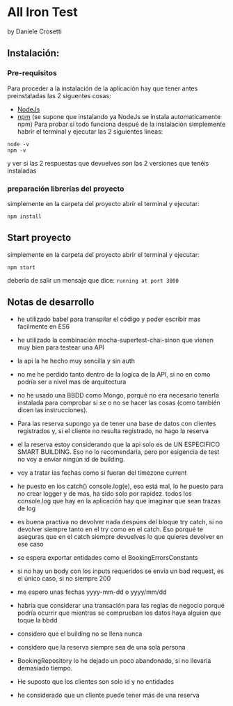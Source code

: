 # All Iron Test
by Daniele Crosetti

## Instalación: 
### Pre-requisitos
Para proceder a la instalación de la aplicación hay que tener antes preinstaladas las 2 siguentes cosas:
- [NodeJs](https://nodejs.org/en/download/ "NodeJs")
- [npm](https://www.npmjs.com/get-npm "npm") (se supone que instalando ya NodeJs se instala automaticamente npm)
Para probar si todo funciona despué de la instalación simplemente habrír el terminal y ejecutar las 2 siguientes líneas:
```
node -v
npm -v
```
y ver si las 2 respuestas que devuelves son las 2 versiones que tenéis instaladas
### preparación librerías del proyecto
simplemente en la carpeta del proyecto abrír el terminal y ejecutar:
```
npm install
```
## Start proyecto
simplemente en la carpeta del proyecto abrír el terminal y ejecutar:
```
npm start
```
debería de salir un mensaje que dice: `running at port 3000`

## Notas de desarrollo
- he utilizado babel para transpilar el código y poder escribir mas facilmente en ES6
- he utilizado la combinación mocha-supertest-chai-sinon que vienen muy bien para testear una API
- la api la he hecho muy sencilla y sin auth
- no me he perdido tanto dentro de la logica de la API, si no en como podría ser a nivel mas de arquitectura
- no he usado una BBDD como Mongo, porqué no era necesario tenerla instalada para comprobar si se o no se hacer las cosas (como también dicen las instrucciones).
- Para las reserva supongo ya de tener una base de datos con clientes registrados y, si el cliente no resulta registrado, no hago la reserva
- el la reserva estoy considerando que la api solo es de UN ESPECIFICO SMART BUILDING. Eso no lo recomendaría, pero por esigencia de test no voy a enviar ningún id de building.
- voy a tratar las fechas como si fueran del timezone current
- he puesto en los catch() console.log(e), eso está mal, lo he puesto para no crear logger y de mas, ha sido solo por rapidez. todos los console.log que hay en la aplicación hay que imaginar que sean trazas de log
- es buena practiva no devolver nada despúes del bloque try catch, si no devolver siempre tanto en el try como en el catch. Eso porqué te aseguras que en el catch siempre devuelves lo que quieres devolver en ese caso 

- se espera exportar entidades como el BookingErrorsConstants
- si no hay un body con los inputs requeridos se envía un bad request, es el único caso, si no siempre 200
- me espero unas fechas yyyy-mm-dd o yyyy/mm/dd
- habría que considerar una transación para las reglas de negocio porqué podría ocurrir que mientras se comprueban los datos haya alguien que toque la bbdd
- considero que el building no se llena nunca
- considero que la reserva siempre sea de una sola persona
- BookingRepository lo he dejado un poco abandonado, si no llevaría demasiado tiempo.
- He suposto que los clientes son solo id y no entidades
- he considerado que un cliente puede tener más de una reserva 